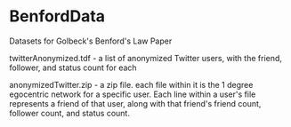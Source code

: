 # BenfordData
Datasets for Golbeck's Benford's Law Paper
 
twitterAnonymized.tdf - a list of anonymized Twitter users, with the friend, follower, and status count for each

anonymizedTwitter.zip  - a zip file. each file within it is the 1 degree egocentric network for a specific user. Each line within a user's file represents a friend of that user, along with that friend's friend count, follower count, and status count.


